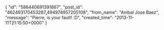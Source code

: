 {
   "id": "586440691391867",
   "post_id": "462493170453287_494974957205108",
   "from_name": "Anibal Jose Baez",
   "message": "Pierre, is your fault! :D",
   "created_time": "2013-11-11T21:15:50+0000"
 }
